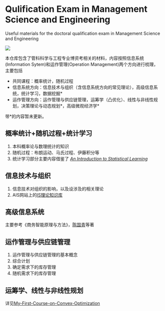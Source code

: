 # Qulification Exam in Management Science and Engineering
 Useful materials for the doctoral qualification exam in Management Science and Engineering

![](https://visitor-badge.glitch.me/badge?page_id=Doslim.Qulification-Exam-in-Management-Science-and-Engineering)

 本仓库包含了管科科学与工程专业博资考相关的材料，内容按照信息系统(Information Sytem)和运作管理(Operation Management)两个方向进行梳理，主要包括

 - 共同课程：概率统计，随机过程
 - 信息系统方向：信息技术与组织（含信息系统方向的常见理论），高级信息系统，统计学习，数据挖掘*
 - 运作管理方向：运作管理与供应链管理，运筹学（凸优化）、线性与非线性规划，决策理论与动态规划*，高级微观经济学*

带*的内容暂未更新。

## 概率统计+随机过程+统计学习
1. 本科概率论与数理统计的知识
2. 随机过程：布朗运动、马氏过程、伊藤积分等
3. 统计学习部分主要内容借鉴了 [*An Introduction to Statistical Learning*](https://www.statlearning.com/)


## 信息技术与组织
1. 信息技术对组织的影响，以及设涉及的相关理论
2. AIS网站上的[IS理论知识库](https://is.theorizeit.org/wiki/Main_Page)


## 高级信息系统
主要参考《商务智能原理与方法》，[陈国青](https://www.sem.tsinghua.edu.cn/info/1180/33186.htm)等著


## 运作管理与供应链管理
1. 运作管理与供应链管理的基本概念
2. 综合计划
3. 确定需求下的库存管理
4. 随机需求下的库存管理


## 运筹学、线性与非线性规划
详见[My-First-Course-on-Convex-Optimization](https://github.com/doslim/My-First-Course-on-Convex-Optimization)


